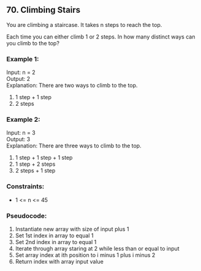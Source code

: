 ## 70. Climbing Stairs

You are climbing a staircase. It takes n steps to reach the top.

Each time you can either climb 1 or 2 steps. In how many distinct ways can you climb to the top?

### Example 1:

Input: n = 2\
Output: 2\
Explanation: There are two ways to climb to the top.
1. 1 step + 1 step
2. 2 steps
   
### Example 2:

Input: n = 3\
Output: 3\
Explanation: There are three ways to climb to the top.
1. 1 step + 1 step + 1 step
2. 1 step + 2 steps
3. 2 steps + 1 step


### Constraints:

- 1 <= n <= 45

### Pseudocode:
1. Instantiate new array with size of input plus 1
2. Set 1st index in array to equal 1
3. Set 2nd index in array to equal 1
4. Iterate through array staring at 2 while less than or equal to input
5. Set array index at ith position to i minus 1 plus i minus 2
6. Return index with array input value